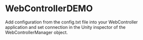 # WebControllerDEMO

Add configuration from the config.txt file into your WebController application and set connection in the Unity inspector of the WebControllerManager object.
